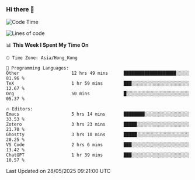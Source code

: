 ### Hi there 👋

<!--
**nicehiro/nicehiro** is a ✨ _special_ ✨ repository because its `README.md` (this file) appears on your GitHub profile.

Here are some ideas to get you started:

- 🔭 I’m currently working on ...
- 🌱 I’m currently learning ...
- 👯 I’m looking to collaborate on ...
- 🤔 I’m looking for help with ...
- 💬 Ask me about ...
- 📫 How to reach me: ...
- 😄 Pronouns: ...
- ⚡ Fun fact: ...
-->

<!--START_SECTION:waka-->
![Code Time](http://img.shields.io/badge/Code%20Time-693%20hrs%2018%20mins-blue)

![Lines of code](https://img.shields.io/badge/From%20Hello%20World%20I%27ve%20Written-1.7%20million%20lines%20of%20code-blue)

📊 **This Week I Spent My Time On** 

```text
🕑︎ Time Zone: Asia/Hong_Kong

💬 Programming Languages: 
Other                    12 hrs 49 mins      ████████████████████░░░░░   81.96 % 
TeX                      1 hr 59 mins        ███░░░░░░░░░░░░░░░░░░░░░░   12.67 % 
Org                      50 mins             █░░░░░░░░░░░░░░░░░░░░░░░░   05.37 % 

🔥 Editors: 
Emacs                    5 hrs 14 mins       ████████░░░░░░░░░░░░░░░░░   33.53 % 
Zotero                   3 hrs 23 mins       █████░░░░░░░░░░░░░░░░░░░░   21.70 % 
Ghostty                  3 hrs 10 mins       █████░░░░░░░░░░░░░░░░░░░░   20.25 % 
VS Code                  2 hrs 6 mins        ███░░░░░░░░░░░░░░░░░░░░░░   13.42 % 
ChatGPT                  1 hr 39 mins        ███░░░░░░░░░░░░░░░░░░░░░░   10.57 % 
```


 Last Updated on 28/05/2025 09:21:00 UTC
<!--END_SECTION:waka-->
